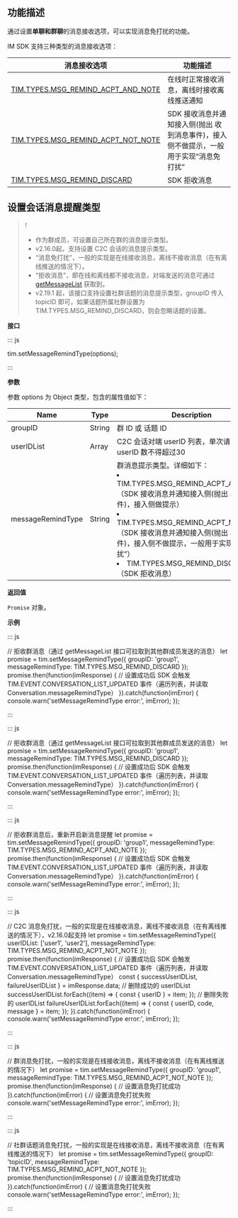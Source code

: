 ## 功能描述

通过设置**单聊和群聊**的消息接收选项，可以实现消息免打扰的功能。

IM SDK 支持三种类型的消息接收选项：

| 消息接收选项 | 功能描述 |
| ---------------  |--------- |
| [TIM.TYPES.MSG_REMIND_ACPT_AND_NOTE](https://web.sdk.qcloud.com/im/doc/en/module-TYPES.html#.MSG_REMIND_ACPT_AND_NOTE) | 在线时正常接收消息，离线时接收离线推送通知 |
| [TIM.TYPES.MSG_REMIND_ACPT_NOT_NOTE](https://web.sdk.qcloud.com/im/doc/en/module-TYPES.html#.MSG_REMIND_ACPT_NOT_NOTE) | SDK 接收消息并通知接入侧(抛出 收到消息事件)，接入侧不做提示，一般用于实现“消息免打扰” |
| [TIM.TYPES.MSG_REMIND_DISCARD](https://web.sdk.qcloud.com/im/doc/en/module-TYPES.html#.MSG_REMIND_DISCARD) | SDK 拒收消息 |


## 设置会话消息提醒类型

>!
>- 作为群成员，可设置自己所在群的消息提示类型。
>- v2.16.0起，支持设置 C2C 会话的消息提示类型。
>- “消息免打扰”，一般的实现是在线接收消息，离线不接收消息（在有离线推送的情况下）。
>- “拒收消息”，即在线和离线都不接收消息，对端发送的消息可通过 [getMessageList](https://web.sdk.qcloud.com/im/doc/en/SDK.html#getMessageList) 获取到。
>- v2.19.1 起，该接口支持设置社群话题的消息提示类型，groupID 传入 topicID 即可，如果话题所属社群设置为 TIM.TYPES.MSG_REMIND_DISCARD，则会忽略话题的设置。

**接口**

<dx-codeblock>
:::  js

tim.setMessageRemindType(options);

:::
</dx-codeblock>

**参数**

参数 options 为 Object 类型，包含的属性值如下：

| Name              | Type     | Description                                                  |
| ------------------ | -------- | ------------------------------------------------------------ |
| groupID     | String | 群 ID 或 话题 ID |
| userIDList | Array | C2C 会话对端 userID 列表，单次请求的 userID 数不得超过30 |
| messageRemindType | String | 群消息提示类型。详细如下：<br/><li>TIM.TYPES.MSG_REMIND_ACPT_AND_NOTE（SDK 接收消息并通知接入侧(抛出 收到消息事件)，接入侧做提示）</li><li>TIM.TYPES.MSG_REMIND_ACPT_NOT_NOTE（SDK 接收消息并通知接入侧(抛出 收到消息事件)，接入侧不做提示，一般用于实现“消息免打扰”）</li><li>TIM.TYPES.MSG_REMIND_DISCARD（SDK 拒收消息）</li> |

**返回值**

`Promise` 对象。

**示例**

<dx-codeblock>
:::  js

// 拒收群消息（通过 getMessageList 接口可拉取到其他群成员发送的消息）
let promise = tim.setMessageRemindType({ groupID: 'group1', messageRemindType: TIM.TYPES.MSG_REMIND_DISCARD });
promise.then(function(imResponse) {
  // 设置成功后 SDK 会触发 TIM.EVENT.CONVERSATION_LIST_UPDATED 事件（遍历列表，并读取 Conversation.messageRemindType）
}).catch(function(imError) {
  console.warn('setMessageRemindType error:', imError);
});

:::
</dx-codeblock>

<dx-codeblock>
:::  js

// 拒收群消息（通过 getMessageList 接口可拉取到其他群成员发送的消息）
let promise = tim.setMessageRemindType({ groupID: 'group1', messageRemindType: TIM.TYPES.MSG_REMIND_DISCARD });
promise.then(function(imResponse) {
  // 设置成功后 SDK 会触发 TIM.EVENT.CONVERSATION_LIST_UPDATED 事件（遍历列表，并读取 Conversation.messageRemindType）
}).catch(function(imError) {
  console.warn('setMessageRemindType error:', imError);
});

:::
</dx-codeblock>

<dx-codeblock>
:::  js

// 拒收群消息后，重新开启新消息提醒
let promise = tim.setMessageRemindType({ groupID: 'group1', messageRemindType: TIM.TYPES.MSG_REMIND_ACPT_AND_NOTE });
promise.then(function(imResponse) {
  // 设置成功后 SDK 会触发 TIM.EVENT.CONVERSATION_LIST_UPDATED 事件（遍历列表，并读取 Conversation.messageRemindType）
}).catch(function(imError) {
  console.warn('setMessageRemindType error:', imError);
});

:::
</dx-codeblock>

<dx-codeblock>
:::  js

// C2C 消息免打扰，一般的实现是在线接收消息，离线不接收消息（在有离线推送的情况下），v2.16.0起支持
let promise = tim.setMessageRemindType({ userIDList: ['user1', 'user2'], messageRemindType: TIM.TYPES.MSG_REMIND_ACPT_NOT_NOTE });
promise.then(function(imResponse) {
  // 设置成功后 SDK 会触发 TIM.EVENT.CONVERSATION_LIST_UPDATED 事件（遍历列表，并读取 Conversation.messageRemindType）
  const { successUserIDList, failureUserIDList } = imResponse.data;
  // 删除成功的 userIDList
  successUserIDList.forEach((item) => {
    const { userID } = item;
  });
  // 删除失败的 userIDList
  failureUserIDList.forEach((item) => {
    const { userID, code, message } = item;
  });
}).catch(function(imError) {
  console.warn('setMessageRemindType error:', imError);
});

:::
</dx-codeblock>

<dx-codeblock>
:::  js

// 群消息免打扰，一般的实现是在线接收消息，离线不接收消息（在有离线推送的情况下）
let promise = tim.setMessageRemindType({ groupID: 'group1', messageRemindType: TIM.TYPES.MSG_REMIND_ACPT_NOT_NOTE });
promise.then(function(imResponse) {
  // 设置消息免打扰成功
}).catch(function(imError) {
  // 设置消息免打扰失败
  console.warn('setMessageRemindType error:', imError);
});

:::
</dx-codeblock>


<dx-codeblock>
:::  js

// 社群话题消息免打扰，一般的实现是在线接收消息，离线不接收消息（在有离线推送的情况下）
let promise = tim.setMessageRemindType({ groupID: 'topicID', messageRemindType: TIM.TYPES.MSG_REMIND_ACPT_NOT_NOTE });
promise.then(function(imResponse) {
  // 设置消息免打扰成功
}).catch(function(imError) {
  // 设置消息免打扰失败
  console.warn('setMessageRemindType error:', imError);
});

:::
</dx-codeblock>
